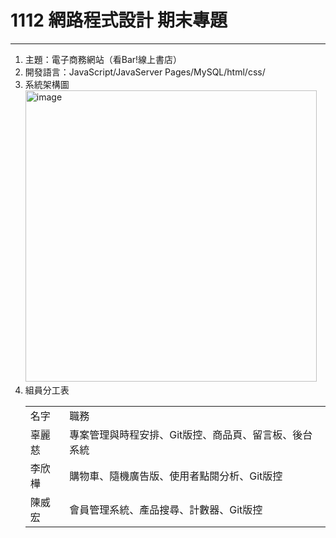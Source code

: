 # 1112 網路程式設計 期末專題
***
1. 主題：電子商務網站（看Bar!線上書店）
2. 開發語言：JavaScript/JavaServer Pages/MySQL/html/css/
3. 系統架構圖
   <img width="466" alt="image" src="https://github.com/wayhong0928/jsp/assets/116798227/e52d4cc1-5201-49ff-b6b9-d19894f47d8b">
4. 組員分工表
    <table>
      <tr>
          <td>名字</td>
          <td>職務</td>
      </tr>
      <tr>
          <td>辜麗慈</td>
          <td>專案管理與時程安排、Git版控、商品頁、留言板、後台系統</td>
      </tr>
      <tr>
          <td>李欣樺</td>
          <td>購物車、隨機廣告版、使用者點閱分析、Git版控</td>
      </tr>
      <tr>
          <td>陳威宏</td>
          <td>會員管理系統、產品搜尋、計數器、Git版控</td>
      </tr>
    </table>

